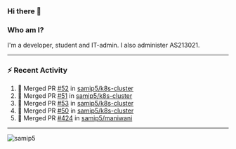 ### Hi there 👋

### Who am I?
I'm a developer, student and IT-admin. I also administer AS213021.

---
### :zap: Recent Activity
<!--START_SECTION:activity-->
1. 🎉 Merged PR [#52](https://github.com/samip5/k8s-cluster/pull/52) in [samip5/k8s-cluster](https://github.com/samip5/k8s-cluster)
2. 🎉 Merged PR [#51](https://github.com/samip5/k8s-cluster/pull/51) in [samip5/k8s-cluster](https://github.com/samip5/k8s-cluster)
3. 🎉 Merged PR [#53](https://github.com/samip5/k8s-cluster/pull/53) in [samip5/k8s-cluster](https://github.com/samip5/k8s-cluster)
4. 🎉 Merged PR [#50](https://github.com/samip5/k8s-cluster/pull/50) in [samip5/k8s-cluster](https://github.com/samip5/k8s-cluster)
5. 🎉 Merged PR [#424](https://github.com/samip5/maniwani/pull/424) in [samip5/maniwani](https://github.com/samip5/maniwani)
<!--END_SECTION:activity-->
---

<img align="center" src="https://github-readme-stats.vercel.app/api?username=samip5&show_icons=true" alt="samip5" />
